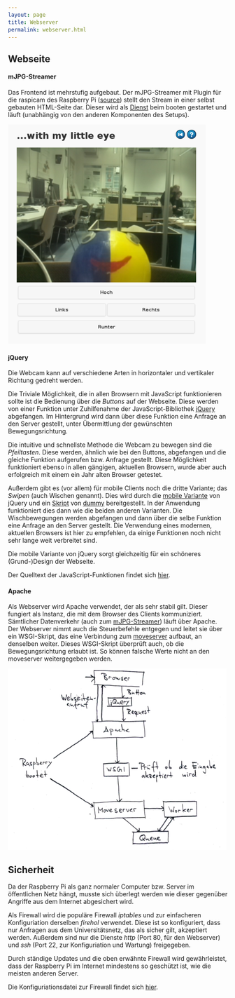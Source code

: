 ```yaml
---
layout: page
title: Webserver
permalink: webserver.html
---
```


## Webseite

#### mJPG-Streamer

Das Frontend ist mehrstufig aufgebaut. Der mJPG-Streamer mit Plugin für die raspicam des Raspberry Pi ([source](https://github.com/jacksonliam/mjpg-streamer)) stellt den Stream in einer selbst gebauten HTML-Seite dar. Dieser wird als [Dienst](dummy.html) beim booten gestartet und läuft (unabhängig von den anderen Komponenten des Setups).

[![Screenshot](img/websitescreenshot500px.png "Screenshot der Webseite")](img/websitescreenshot.png)

#### jQuery

Die Webcam kann auf verschiedene Arten in horizontaler und vertikaler Richtung gedreht werden.

Die Triviale Möglichkeit, die in allen Browsern mit JavaScript funktionieren sollte ist die Bedienung über die *Buttons* auf der Webseite. Diese werden von einer Funktion unter Zuhilfenahme der JavaScript-Bibliothek [jQuery](dummy.html) abgefangen. Im Hintergrund wird dann über diese Funktion eine Anfrage an den Server gestellt, unter Übermittlung der gewünschten Bewegungsrichtung.

Die intuitive und schnellste Methode die Webcam zu bewegen sind die *Pfeiltasten*. Diese werden, ähnlich wie bei den Buttons, abgefangen und die gleiche Funktion aufgerufen bzw. Anfrage gestellt. Diese Möglichkeit funktioniert ebenso in allen gängigen, aktuellen Browsern, wurde aber auch erfolgreich mit einem ein Jahr alten Browser getestet.

Außerdem gibt es (vor allem) für mobile Clients noch die dritte Variante; das *Swipen* (auch Wischen genannt). Dies wird durch die [mobile Variante](dummy.html) von jQuery und ein [Skript](dummy.html) von [dummy](dummy.html) bereitgestellt. In der Anwendung funktioniert dies dann wie die beiden anderen Varianten. Die Wischbewegungen werden abgefangen und dann über die selbe Funktion eine Anfrage an den Server gestellt. Die Verwendung eines modernen, aktuellen Browsers ist hier zu empfehlen, da einige Funktionen noch nicht sehr lange weit verbreitet sind.

Die mobile Variante von jQuery sorgt gleichzeitig für ein schöneres (Grund-)Design der Webseite.

Der Quelltext der JavaScript-Funktionen findet sich [hier](dummy.html).

#### Apache

Als Webserver wird Apache verwendet, der als sehr stabil gilt. Dieser fungiert als Instanz, die mit dem Browser des Clients kommuniziert. Sämtlicher Datenverkehr (auch zum [mJPG-Streamer](#mjpg-streamer)) läuft über Apache. Der Webserver nimmt auch die Steuerbefehle entgegen und leitet sie über ein WSGI-Skript, das eine Verbindung zum [moveserver](dummy.html) aufbaut, an denselben weiter. Dieses WSGI-Skript überprüft auch, ob die Bewegungsrichtung erlaubt ist. So können falsche Werte nicht an den moveserver weitergegeben werden.

[![Kontrollfluss](img/kontrollflussdiagramm500px.png "Kontrollflussdiagramm")](img/kontrollflussdiagramm.png)


## Sicherheit

Da der Raspberry Pi als ganz normaler Computer bzw. Server im öffentlichen Netz hängt, musste sich überlegt werden wie dieser gegenüber Angriffe aus dem Internet abgesichert wird.

Als Firewall wird die populäre Firewall *iptables* und zur einfacheren Konfiguriation derselben *firehol* verwendet. Diese ist so konfiguriert, dass nur Anfragen aus dem Universitätsnetz, das als sicher gilt, akzeptiert werden. Außerdem sind nur die Dienste *http* (Port 80, für den Webserver) und *ssh* (Port 22, zur Konfiguriation und Wartung) freigegeben.

Durch ständige Updates und die oben erwähnte Firewall wird gewährleistet, dass der Raspberry Pi im Internet mindestens so geschützt ist, wie die meisten anderen Server.

Die Konfiguriationsdatei zur Firewall findet sich [hier](dummy.html).
